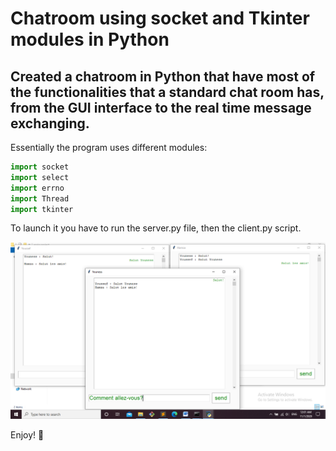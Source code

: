 # Chatroom using socket and Tkinter modules in Python

## Created a chatroom in Python that have most of the functionalities that a standard chat room has, from the GUI interface to the real time message exchanging.

Essentially the program uses different modules:
``` python
import socket
import select
import errno
import Thread
import tkinter
```
To launch it you have to run the server.py file, then the client.py script.

![Screenshot](Screenshots/screen.png)

Enjoy!
:rocket: